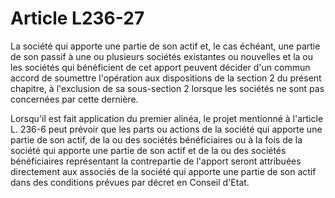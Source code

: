 # Article L236-27

La société qui apporte une partie de son actif et, le cas échéant, une partie de son passif à une ou plusieurs sociétés existantes ou nouvelles et la ou les sociétés qui bénéficient de cet apport peuvent décider d'un commun accord de soumettre l'opération aux dispositions de la section 2 du présent chapitre, à l'exclusion de sa sous-section 2 lorsque les sociétés ne sont pas concernées par cette dernière.

Lorsqu'il est fait application du premier alinéa, le projet mentionné à l'article L. 236-6 peut prévoir que les parts ou actions de la société qui apporte une partie de son actif, de la ou des sociétés bénéficiaires ou à la fois de la société qui apporte une partie de son actif et de la ou des sociétés bénéficiaires représentant la contrepartie de l'apport seront attribuées directement aux associés de la société qui apporte une partie de son actif dans des conditions prévues par décret en Conseil d'Etat.
